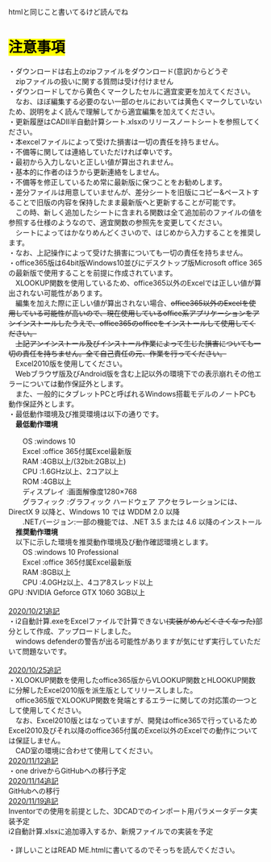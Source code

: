 htmlと同じこと書いてるけど読んでね<br>
<h1><article><strong><mark>注意事項</mark></strong></article></h1>
・ダウンロードは右上のzipファイルをダウンロード(意訳)からどうぞ<br>
　zipファイルの扱いに関する質問は受け付けません<br>
・ダウンロードしてから黄色くマークしたセルに適宜変更を加えてください。<br>
　なお、ほぼ編集する必要のない一部のセルにおいては黄色くマークしていないため、説明をよく読んで理解してから適宜編集を加えてください。<br>
・更新履歴はCADⅡ半自動計算シート.xlsxのリリースノートシートを参照してください。<br>
・本excelファイルによって受けた損害は一切の責任を持ちません。<br>
・不備等に関しては連絡していただければ幸いです。<br>
・最初から入力しないと正しい値が算出されません。<br>
・基本的に作者のほうから更新連絡をしません。<br>
・不備等を修正しているため常に最新版に保つことをお勧めします。<br>
・差分ファイルは用意していませんが、差分シートを旧版にコピー&ペーストすることで旧版の内容を保持したまま最新版へと更新することが可能です。<br>
　この時、新しく追加したシートに含まれる関数は全て追加前のファイルの値を参照する仕様のようなので、適宜関数の参照先を変更してください。<br>
　シートによってはかなりめんどくさいので、はじめから入力することを推奨します。<br>
・なお、上記操作によって受けた損害についても一切の責任を持ちません。<br>
・office365版は64bit版Windows10並びにデスクトップ版Microsoft office 365の最新版で使用することを前提に作成されています。<br>
　XLOOKUP関数を使用しているため、office365以外のExcelでは正しい値が算出されない可能性があります。<br>
　編集を加えた際に正しい値が算出されない場合、<s>office365以外のExcelを使用している可能性が高いので、現在使用しているoffice系アプリケーションをアンインストールしたうえで、office365のofficeをインストールして使用してください。</s><br>
　<s>上記アンインストール及びインストール作業によって生じた損害についても一切の責任を持ちません。全て自己責任の元、作業を行ってください。</s><br>
　Excel2010版を使用してください。<br>
　Webブラウザ版及びAndroid版を含む上記以外の環境下での表示崩れその他エラーについては動作保証外とします。<br>
　また、一般的にタブレットPCと呼ばれるWindows搭載モデルのノートPCも動作保証外とします。<br>
・最低動作環境及び推奨環境は以下の通りです。<br>
　<strong>最低動作環境</strong><br>

　　OS         :windows 10<br>
　　Excel      :office 365付属Excel最新版<br>
　　RAM        :4GB以上/(32bit:2GB以上)<br>
　　CPU        :1.6GHz以上、2コア以上<br>
　　ROM        :4GB以上<br>
　　ディスプレイ   :画面解像度1280×768<br>
　　グラフィック    :グラフィック ハードウェア アクセラレーションには、DirectX 9 以降と、Windows 10 では WDDM 2.0 以降<br>
　　.NETバージョン:一部の機能では、.NET 3.5 または 4.6 以降のインストール<br>
<strong>　推奨動作環境</strong><br>
　以下に示した環境を推奨動作環境及び動作確認環境とします。<br>
　　OS         :windows 10 Professional<br>
　　Excel      :office 365付属Excel最新版<br>
　　RAM        :8GB以上<br>
　　CPU        :4.0GHz以上、4コア8スレッド以上<br>
   GPU        :NVIDIA Geforce GTX 1060 3GB以上<br>
<br>
<ins>
2020/10/21追記<br></ins>
・i2自動計算.exeをExcelファイルで計算できない<s>(実装がめんどくさくなった)</s>部分として作成、アップロードしました。<br>
　windows defenderの警告が出る可能性がありますが気にせず実行していただいて問題ないです。<br>
<br>
<ins>2020/10/25追記</ins><br>
・XLOOKUP関数を使用したoffice365版からVLOOKUP関数とHLOOKUP関数に分解したExcel2010版を派生版としてリリースしました。<br>
　office365版でXLOOKUP関数を発端とするエラーに関しての対応策の一つとして使用してください。<br>
　なお、Excel2010版とはなっていますが、開発はoffice365で行っているためExcel2010及びそれ以降のoffice365付属のExcel以外のExcelでの動作については保証しません。<br>
　CAD室の環境に合わせて使用してください。<br>
<ins>2020/11/12追記</ins><br>
・one driveからGitHubへの移行予定<br>
<ins>2020/11/14追記</ins><br>
GitHubへの移行<br>
<ins>2020/11/19追記</ins><br>
Inventorでの使用を前提とした、3DCADでのインポート用パラメータデータ実装予定<br>
i2自動計算.xlsxに追加導入するか、新規ファイルでの実装を予定<br>
<br>
・詳しいことはREAD ME.htmlに書いてるのでそっちを読んでください。
